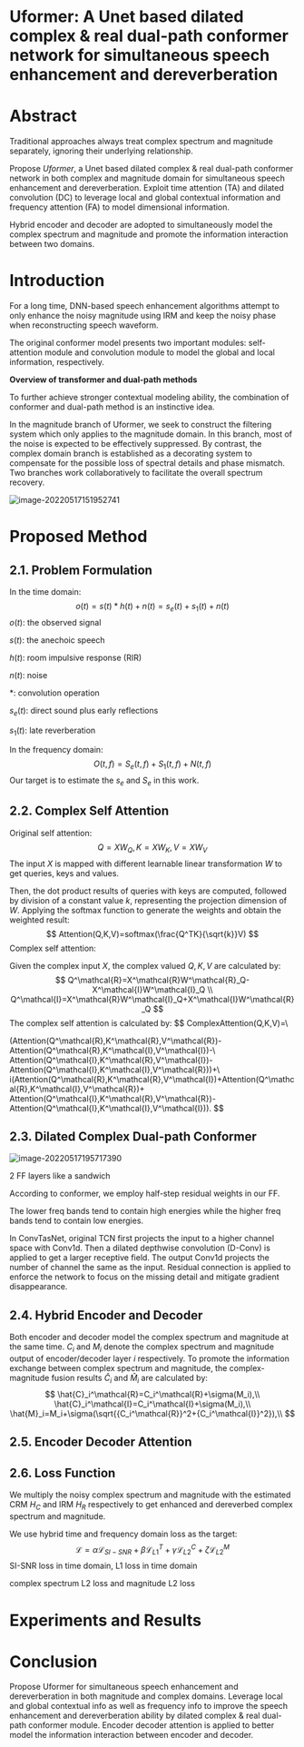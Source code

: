 # Uformer: A Unet based dilated complex & real dual-path conformer network for simultaneous speech enhancement and dereverberation

# Abstract

Traditional approaches always treat complex spectrum and magnitude separately, ignoring their underlying relationship.

Propose *Uformer*, a Unet based dilated complex & real dual-path conformer network in both complex and magnitude domain for simultaneous speech enhancement and dereverberation. Exploit time attention (TA) and dilated convolution (DC) to leverage local and global contextual information and frequency attention (FA) to model dimensional information.

Hybrid encoder and decoder are adopted to simultaneously model the complex spectrum and magnitude and promote the information interaction between two domains.

# Introduction

For a long time, DNN-based speech enhancement algorithms attempt to only enhance the noisy magnitude using IRM and keep the noisy phase when reconstructing speech waveform.

The original conformer model presents two important modules: self-attention module and convolution module to model the global and local information, respectively.

**Overview of transformer and dual-path methods**

To further achieve stronger contextual modeling ability, the combination of conformer and dual-path method is an instinctive idea.

In the magnitude branch of Uformer, we seek to construct the filtering system which only applies to the magnitude domain. In this branch, most of the noise is expected to be effectively suppressed. By contrast, the complex domain branch is established as a decorating system to compensate for the possible loss of spectral details and phase mismatch. Two branches work collaboratively to facilitate the overall spectrum recovery.

![image-20220517151952741](https://tva1.sinaimg.cn/large/e6c9d24ely1h2bfezp5muj20kg0df3zq.jpg)

# Proposed Method

## 2.1. Problem Formulation

In the time domain:
$$
o(t)=s(t)*h(t)+n(t)=s_e(t)+s_1(t)+n(t)
$$
$o(t)$: the observed signal

$s(t)$: the anechoic speech

$h(t)$: room impulsive response (RIR)

$n(t)$: noise

$*$: convolution operation

$s_e(t)$: direct sound plus early reflections

$s_1(t)$: late reverberation

In the frequency domain:
$$
O(t,f)=S_e(t,f)+S_1(t,f)+N(t,f)
$$
Our target is to estimate the $s_e$ and $S_e$ in this work.

## 2.2. Complex Self Attention

Original self attention:
$$
Q=XW_Q,K=XW_K,V=XW_V
$$
The input $X$ is mapped with different learnable linear transformation $W$ to get queries, keys and values.

Then, the dot product results of queries with keys are computed, followed by division of a constant value $k$, representing the projection dimension of $W$. Applying the softmax function to generate the weights and obtain the weighted result:
$$
Attention(Q,K,V)=softmax(\frac{Q^TK}{\sqrt{k}}V)
$$
Complex self attention:

Given the complex input $X$, the complex valued $Q,K,V$ are calculated by:
$$
Q^\mathcal{R}=X^\mathcal{R}W^\mathcal{R}_Q-X^\mathcal{I}W^\mathcal{I}_Q
\\
Q^\mathcal{I}=X^\mathcal{R}W^\mathcal{I}_Q+X^\mathcal{I}W^\mathcal{R}_Q
$$
The complex self attention is calculated by:
$$
ComplexAttention(Q,K,V)=\\

(Attention(Q^\mathcal{R},K^\mathcal{R},V^\mathcal{R})-Attention(Q^\mathcal{R},K^\mathcal{I},V^\mathcal{I})-\\
Attention(Q^\mathcal{I},K^\mathcal{R},V^\mathcal{I})-Attention(Q^\mathcal{I},K^\mathcal{I},V^\mathcal{R}))+\\
i(Attention(Q^\mathcal{R},K^\mathcal{R},V^\mathcal{I})+Attention(Q^\mathcal{R},K^\mathcal{I},V^\mathcal{R})+
Attention(Q^\mathcal{I},K^\mathcal{R},V^\mathcal{R})-Attention(Q^\mathcal{I},K^\mathcal{I},V^\mathcal{I})).
$$

## 2.3. Dilated Complex Dual-path Conformer

![image-20220517195717390](https://tva1.sinaimg.cn/large/e6c9d24ely1h2bnfpd9mkj20jb0aymyd.jpg)

2 FF layers like a sandwich

According to conformer, we employ half-step residual weights in our FF.



The lower freq bands tend to contain high energies while the higher freq bands tend to contain low energies.

In ConvTasNet, original TCN first projects the input to a higher channel space with Conv1d. Then a dilated depthwise convolution (D-Conv) is applied to get a larger receptive field. The output Conv1d projects the number of channel the same as the input. Residual connection is applied to enforce the network to focus on the missing detail and mitigate gradient disappearance.



## 2.4. Hybrid Encoder and Decoder

Both encoder and decoder model the complex spectrum and magnitude at the same time. $C_i$ and $M_i$ denote the complex spectrum and magnitude output of encoder/decoder layer $i$ respectively. To promote the information exchange between complex spectrum and magnitude, the complex-magnitude fusion results $\hat{C}_i$ and $\hat{M}_i$ are calculated by:
$$
\hat{C}_i^\mathcal{R}=C_i^\mathcal{R}+\sigma(M_i),\\
\hat{C}_i^\mathcal{I}=C_i^\mathcal{I}+\sigma(M_i),\\
\hat{M}_i=M_i+\sigma(\sqrt{{C_i^\mathcal{R}}^2+{C_i^\mathcal{I}}^2}),\\
$$


## 2.5. Encoder Decoder Attention

## 2.6. Loss Function

We multiply the noisy complex spectrum and magnitude with the estimated CRM $H_C$ and IRM $H_R$ respectively to get enhanced and dereverbed complex spectrum and magnitude.

We use hybrid time and frequency domain loss as the target:
$$
\mathcal{L}=\alpha\mathcal{L}_{SI-SNR}+\beta\mathcal{L}_{L1}^T+\gamma\mathcal{L}_{L2}^C+\zeta\mathcal{L}_{L2}^M
$$
SI-SNR loss in time domain, L1 loss in time domain

complex spectrum L2 loss and magnitude L2 loss



# Experiments and Results



# Conclusion

Propose Uformer for simultaneous speech enhancement and dereverberation in both magnitude and complex domains. Leverage local and global contextual info as well as frequency info to improve the speech enhancement and dereverberation ability by dilated complex & real dual-path conformer module. Encoder decoder attention is applied to better model the information interaction between encoder and decoder.

